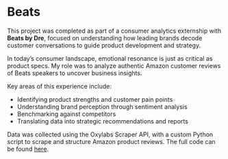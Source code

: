 # Beats
This project was completed as part of a consumer analytics externship with **Beats by Dre**, focused on understanding how leading brands decode customer conversations to guide product development and strategy.

In today’s consumer landscape, emotional resonance is just as critical as product specs. My role was to analyze authentic Amazon customer reviews of Beats speakers to uncover business insights.

Key areas of this experience include:
- Identifying product strengths and customer pain points
- Understanding brand perception through sentiment analysis
- Benchmarking against competitors
- Translating data into strategic recommendations and reports

Data was collected using the Oxylabs Scraper API, with a custom Python script to scrape and structure Amazon product reviews. The full code can be found [here](Amazon_Review_Scraper.ipynb).


